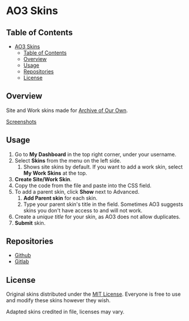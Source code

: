 # AO3 Skins

## Table of Contents

- [AO3 Skins](#ao3-skins)
  - [Table of Contents](#table-of-contents)
  - [Overview](#overview)
  - [Usage](#usage)
  - [Repositories](#repositories)
  - [License](#license)

## Overview

Site and Work skins made for [Archive of Our Own](https://archiveofourown.org/).

[Screenshots](./screenshots)

## Usage

1. Go to **My Dashboard** in the top right corner, under your username.
2. Select **Skins** from the menu on the left side.
   1. Shows site skins by default. If you want to add a work skin, select **My Work Skins** at the top.
3. **Create Site/Work Skin**.
4. Copy the code from the file and paste into the CSS field.
5. To add a parent skin, click **Show** next to Advanced.
   1. **Add Parent skin** for each skin.
   2. Type your parent skin's title in the field. Sometimes AO3 suggests skins you don't have access to and will not work.
6. Create a _unique title_ for your skin, as AO3 does not allow duplicates.
7. **Submit** skin.

## Repositories

- [Github](https://github.com/brandonvout/ao3-skins)
- [Gitlab](https://gitlab.com/brandonvout/ao3-skins)

## License

Original skins distributed under the [MIT License](./LICENSE). Everyone is free to use and modify these skins however they wish.

Adapted skins credited in file, licenses may vary.
